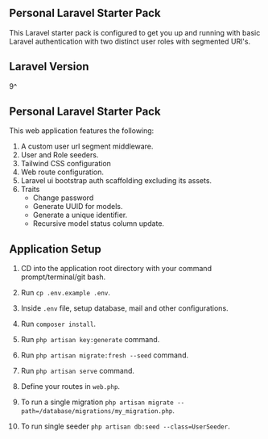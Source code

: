 ## Personal Laravel Starter Pack

This Laravel starter pack is configured to get you up and running with basic Laravel authentication with two distinct user roles with segmented URl's.

## Laravel Version

9^

## Personal Laravel Starter Pack

This web application features the following:

1. A custom user url segment middleware.
2. User and Role seeders.
3. Tailwind CSS configuration
4. Web route configuration.
5. Laravel ui bootstrap auth scaffolding excluding its assets.
6. Traits
    - Change password
    - Generate UUID for models.
    - Generate a unique identifier.
    - Recursive model status column update.

## Application Setup

1. CD into the application root directory with your command prompt/terminal/git bash.

2. Run `cp .env.example .env`.

3. Inside `.env` file, setup database, mail and other configurations.

4. Run `composer install`.

5. Run `php artisan key:generate` command.

6. Run `php artisan migrate:fresh --seed` command.

7. Run `php artisan serve` command.

8. Define your routes in `web.php`.

9. To run a single migration `php artisan migrate --path=/database/migrations/my_migration.php`.

10. To run single seeder `php artisan db:seed --class=UserSeeder`.
